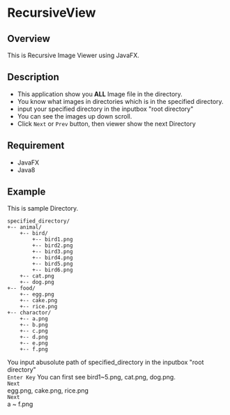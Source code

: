 RecursiveView
====

## Overview
This is Recursive Image Viewer using JavaFX.

## Description
- This application show you **ALL** Image file in the directory.
- You know what images in directories which is in the specified directory.
- input your specified directory in the inputbox "root directory"
- You can see the images up down scroll.
- Click ``Next`` or ``Prev`` button, then viewer show the next Directory

## Requirement
- JavaFX
- Java8

## Example
This is sample Directory.
```
specified_directory/
+-- animal/
	+-- bird/
		+-- bird1.png
		+-- bird2.png
		+-- bird3.png
		+-- bird4.png
		+-- bird5.png
		+-- bird6.png
	+-- cat.png
	+-- dog.png
+-- food/
	+-- egg.png
	+-- cake.png
	+-- rice.png
+-- charactor/
	+-- a.png
	+-- b.png
	+-- c.png
	+-- d.png
	+-- e.png
	+-- f.png
```

You input abusolute path of specified_directory in the inputbox "root directory"  
`Enter Key`
You can first see bird1~5.png, cat.png, dog.png.  
``Next``  
egg.png, cake.png, rice.png  
``Next``  
a ~ f.png
